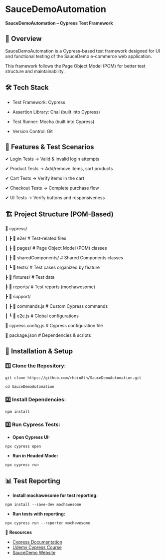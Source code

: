 # SauceDemoAutomation
**SauceDemoAutomation – Cypress Test Framework**

## 📌 Overview

SauceDemoAutomation is a Cypress-based test framework designed for UI and functional testing of the SauceDemo e-commerce web application.

This framework follows the Page Object Model (POM) for better test structure and maintainability.

## 🛠️ Tech Stack

 * Test Framework: Cypress

 * Assertion Library: Chai (built into Cypress)

 * Test Runner: Mocha (built into Cypress)

 * Version Control: Git

## 🎯 Features & Test Scenarios

✔ Login Tests → Valid & invalid login attempts

✔ Product Tests → Add/remove items, sort products

✔ Cart Tests → Verify items in the cart

✔ Checkout Tests → Complete purchase flow

✔ UI Tests → Verify buttons and responsiveness


## 🏗️ Project Structure (POM-Based)

📂 cypress/

 ┃ ┣ 📂 e2e/                 # Test-related files

 ┃ ┣ 📂 pages/               # Page Object Model (POM) classes

 ┃ ┣ 📂 sharedComponents/    # Shared Components classes

 ┃ ┗ 📂 tests/               # Test cases organized by feature

 ┣ 📂 fixtures/              # Test data

 ┣ 📂 reports/               # Test reports (mochawesome)

 ┣ 📂 support/

 ┃ ┣ 📜 commands.js         # Custom Cypress commands

 ┃ ┗ 📜 e2e.js              # Global configurations

📜 cypress.config.js         # Cypress configuration file  

📜 package.json             # Dependencies & scripts 


## 🚀 Installation & Setup

### 1️⃣ Clone the Repository:

`git clone https://github.com/rhein8th/SauceDemoAutomation.git`

`cd SauceDemoAutomation`

### 2️⃣ Install Dependencies:

`npm install`

### 3️⃣ Run Cypress Tests:

* **Open Cypress UI:**

`npx cypress open`

* **Run in Headed Mode:**

`npx cypress run`

## 📊 Test Reporting

* **Install mochawesome for test reporting:**

`npm install --save-dev mochawesome`

* **Run tests with reporting:**

`npx cypress run --reporter mochawesome`


🔗 **Resources**

* [Cypress Documentation](https://docs.cypress.io/)
* [Udemy Cypress Course](https://www.udemy.com/course/cypress-tutorial/)
* [SauceDemo Website](https://www.saucedemo.com/)

